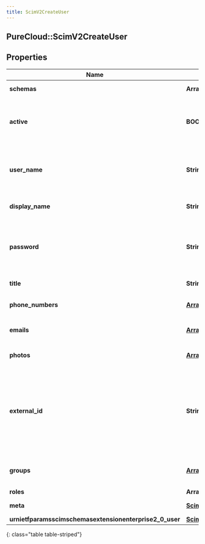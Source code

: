 ```yaml
---
title: ScimV2CreateUser
---
```

## PureCloud::ScimV2CreateUser

## Properties

|Name | Type | Description | Notes|
|------------ | ------------- | ------------- | -------------|
| **schemas** | **Array&lt;String&gt;** | schemas supported | [optional] |
| **active** | **BOOLEAN** | Indicates whether the user&#39;s administrative status is active. | [optional] |
| **user_name** | **String** | The user&#39;s PureCloud email address. Must be unique. | |
| **display_name** | **String** | The display name for the user. | |
| **password** | **String** | A new password for a PureCloud user. Does not return an existing password. | [optional] |
| **title** | **String** | The user&#39;s title. | [optional] |
| **phone_numbers** | [**Array&lt;ScimPhoneNumber&gt;**](ScimPhoneNumber.html) | A list of the user&#39;s phone numbers. | [optional] |
| **emails** | [**Array&lt;ScimEmail&gt;**](ScimEmail.html) | A list of the user&#39;s email addresses. | [optional] |
| **photos** | [**Array&lt;Photo&gt;**](Photo.html) | A list of the user&#39;s photos. | [optional] |
| **external_id** | **String** | The external ID of the user. Set by the provisioning client. caseExact is set to true. mutability is set to readWrite. | [optional] |
| **groups** | [**Array&lt;ScimV2GroupReference&gt;**](ScimV2GroupReference.html) | A list of groups that the user is a member of. | [optional] |
| **roles** | **Array&lt;String&gt;** | Roles | [optional] |
| **meta** | [**ScimMetadata**](ScimMetadata.html) | Resource SCIM meta | [optional] |
| **urnietfparamsscimschemasextensionenterprise2_0_user** | [**ScimV2EnterpriseUser**](ScimV2EnterpriseUser.html) |  | [optional] |
{: class="table table-striped"}


